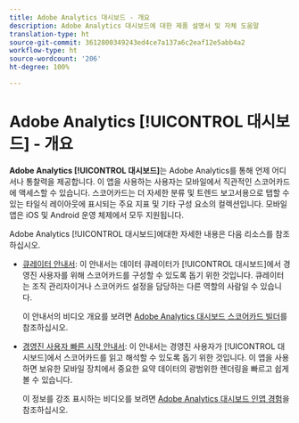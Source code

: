 ```yaml
---
title: Adobe Analytics 대시보드 - 개요
description: Adobe Analytics 대시보드에 대한 제품 설명서 및 자체 도움말
translation-type: ht
source-git-commit: 3612800349243ed4ce7a137a6c2eaf12e5abb4a2
workflow-type: ht
source-wordcount: '206'
ht-degree: 100%

---
```



# Adobe Analytics [!UICONTROL 대시보드] - 개요

**Adobe Analytics [!UICONTROL 대시보드]**&#x200B;는 Adobe Analytics를 통해 언제 어디서나 통찰력을 제공합니다. 이 앱을 사용하는 사용자는 모바일에서 직관적인 스코어카드에 액세스할 수 있습니다. 스코어카드는 더 자세한 분류 및 트렌드 보고서용으로 탭할 수 있는 타일식 레이아웃에 표시되는 주요 지표 및 기타 구성 요소의 컬렉션입니다. 모바일 앱은 iOS 및 Android 운영 체제에서 모두 지원됩니다.

Adobe Analytics [!UICONTROL 대시보드]에대한 자세한 내용은 다음 리소스를 참조하십시오.

* [큐레이터 안내서](/help/analyze/mobile-app/curator.md): 이 안내서는 데이터 큐레이터가 [!UICONTROL 대시보드]에서 경영진 사용자를 위해 스코어카드를 구성할 수 있도록 돕기 위한 것입니다. 큐레이터는 조직 관리자이거나 스코어카드 설정을 담당하는 다른 역할의 사람일 수 있습니다.

   이 안내서의 비디오 개요를 보려면 [Adobe Analytics 대시보드 스코어카드 빌더](https://experienceleague.adobe.com/docs/analytics-learn/tutorials/additional-tools/analytics-dashboards/adobe-analytics-dashboards-scorecard-builder.html)를 참조하십시오.


* [경영진 사용자 빠른 시작 안내서](/help/analyze/mobile-app/executive.md): 이 안내서는 경영진 사용자가 [!UICONTROL 대시보드]에서 스코어카드를 읽고 해석할 수 있도록 돕기 위한 것입니다. 이 앱을 사용하면 보유한 모바일 장치에서 중요한 요약 데이터의 광범위한 렌더링을 빠르고 쉽게 볼 수 있습니다.

   이 정보를 강조 표시하는 비디오를 보려면 [Adobe Analytics 대시보드 인앱 경험](https://experienceleague.adobe.com/docs/analytics-learn/tutorials/additional-tools/analytics-dashboards/adobe-analytics-dashboards-in-app-experience.html)을 참조하십시오.